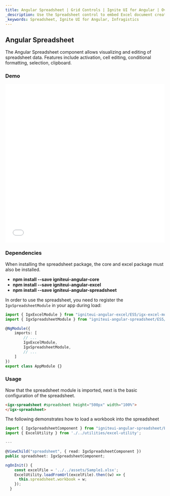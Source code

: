 ```yaml
---
title: Angular Spreadsheet | Grid Controls | Ignite UI for Angular | Overview | Infragistics |
_description: Use the Spreadsheet control to embed Excel document creation and editing experiences right into your application.
_keywords: Spreadsheet, Ignite UI for Angular, Infragistics
---
```


## Angular Spreadsheet

The Angular Spreadsheet component allows visualizing and editing of spreadsheet data. Features include activation, cell editing, conditional formatting, selection, clipboard.

### Demo

<div class="sample-container" style="height: 500px">
    <iframe id="spreadsheet-overview-sample-iframe" src='{environment:demosBaseUrl}/spreadsheet/spreadsheet-overview' width="100%" height="100%" seamless frameBorder="0" onload="onSampleIframeContentLoaded(this);"></iframe>
</div>

<div class="divider--half"></div>

### Dependencies

When installing the spreadsheet package, the core and excel package must also be installed.

-   **npm install --save igniteui-angular-core**
-   **npm install --save igniteui-angular-excel**
-   **npm install --save igniteui-angular-spreadsheet**

<!-- -->

In order to use the spreadsheet, you need to register the
`IgxSpreadsheetModule` in your app during load:

```typescript
import { IgxExcelModule } from "igniteui-angular-excel/ES5/igx-excel-module";
import { IgxSpreadsheetModule } from "igniteui-angular-spreadsheet/ES5/igx-spreadsheet-module";

@NgModule({
    imports: [
        // ...
        IgxExcelModule,
        IgxSpreadsheetModule,
        // ...
    ]
})
export class AppModule {}
```

<div class="divider--half"></div>

### Usage

Now that the spreadsheet module is imported, next is the basic configuration of the spreadsheet.

```html
<igx-spreadsheet #spreadsheet height="500px" width="100%">
</igx-spreadsheet>
```

The following demonstrates how to load a workbook into the spreadsheet

```ts
import { IgxSpreadsheetComponent } from "igniteui-angular-spreadsheet/ES5/igx-spreadsheet-component";
import { ExcelUtility } from './../utilities/excel-utility';

---

@ViewChild("spreadsheet", { read: IgxSpreadsheetComponent })
public spreadsheet: IgxSpreadsheetComponent;

ngOnInit() {
    const excelFile = '../../assets/Sample1.xlsx';
    ExcelUtility.loadFromUrl(excelFile).then((w) => {
      this.spreadsheet.workbook = w;
    });
  }
```
